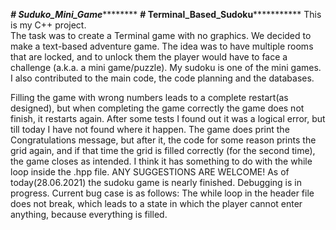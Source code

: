 *********************# Suduko_Mini_Game*****************************
******************# Terminal_Based_Sudoku*****************************
This is my  C++ project.  
The task was to create a Terminal game with no graphics. We decided to make a text-based adventure game. 
The idea was to have multiple rooms that are locked, and to unlock them the player would have to face a challenge (a.k.a. a mini game/puzzle). 
My sudoku is one of the mini games. I also contributed to the main code, the code planning and the databases.


Filling the game with wrong numbers leads to a complete restart(as designed), but when completing the game correctly the game does not finish, 
it restarts again. After some tests I found out it was a logical error, but till today I have not found where it happen. 
The game does print the Congratulations message, but after it, the code for some reason prints the grid again, 
and if that time the grid is filled correctly (for the second time), the game closes as intended. 
I think it has something to do with the while loop inside the .hpp file. ANY SUGGESTIONS ARE WELCOME!
As of today(28.06.2021) the sudoku game is nearly finished. Debugging is in progress. Current bug case is as follows:
The while loop in the header file does not break, which leads to a state in which the player cannot enter anything, because everything is filled.

